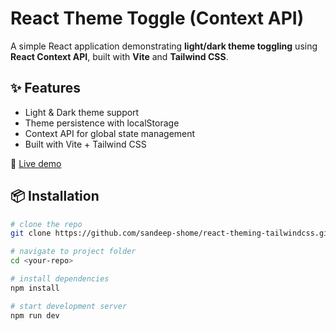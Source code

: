# React Theme Toggle (Context API)

A simple React application demonstrating **light/dark theme toggling** using **React Context API**, built with **Vite** and **Tailwind CSS**.

## ✨ Features

- Light & Dark theme support
- Theme persistence with localStorage
- Context API for global state management
- Built with Vite + Tailwind CSS

🚀 [Live demo](https://react-theme-tailwindcss.netlify.app/)

## 📦 Installation

```bash
# clone the repo
git clone https://github.com/sandeep-shome/react-theming-tailwindcss.git

# navigate to project folder
cd <your-repo>

# install dependencies
npm install

# start development server
npm run dev
```
